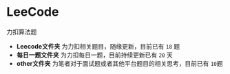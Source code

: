 # LeeCode
力扣算法题

- **Leecode文件夹** 为力扣相关题目，随缘更新，目前已有 `18` 题
- **每日一题文件夹** 为力扣每日一题，目前持续更新已有 `20` 天
- **other文件夹** 为笔者对于面试题或者其他平台题目的相关思考，目前已有 `10`题
